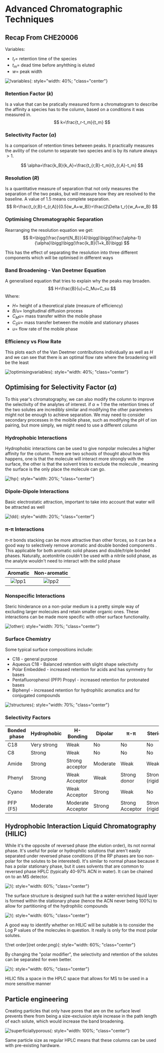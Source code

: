 #  Advanced Chromatographic Techniques

## Recap From CHE20006

Variables:

* $t_r=$ retention time of the species
* $t_m=$ dead time before anyhthing is eluted
* $w=$ peak width

![!variables](variables.png){: style="width: 40%; "class="center"}

### Retention Factor ($k$)

Is a value that can be pratically measured form a chromatogram to describe the affinity a species has to the column, based on a conditions it was measured in.
$$
k=\frac{t_r-t_m}{t_m}
$$

### Selectivity Factor ($\alpha$)

Is a comparison of retention times between peaks. It practically measures the avility of the column to separate two species and is by its nature always $>1$.


$$
\alpha=\frac{k_B}{k_A}=\frac{t_{r,B}-t_m}{t_{r,A}-t_m}
$$

### Resolution ($R$)

Is a quantitative measure of separation that not only measures the separation of the two peaks, but will measure how they are resolved to the baseline. A value of 1.5 means complete separation.
$$
R=\frac{t_{r,B}-t_{r,A}}{0.5(w_A+w_B)}=\frac{2\Delta t_r}{w_A+w_B}
$$

### Optimising Chromatographic Separation

Rearranging the resolution equation we get:
$$
R=\bigg(\frac{\sqrt{N_B}}{4}\bigg)\bigg(\frac{\alpha-1}{\alpha}\bigg)\bigg(\frac{k_B}{1+k_B}\bigg)
$$

This has the effect of separating the resolution into three different components which will be optimised in different ways

### Band Broadening - Van Deetmer Equation

A generalised equation that tries to explain why the peaks may broaden.
$$
H=\frac{B}{u}+C_Mu+C_su
$$
Where:

* $H=$ height of a theoretical plate (measure of efficiency)
* $B/u=$ longitudinal diffusion process
* $C_Mu=$ mass transfer within the mobile phase
* $C_Su=$ mass transfer between the mobile and stationary phases
* $u=$ flow rate of the mobile phase

### Efficiency vs Flow Rate

This plots each of the Van Deetmer contributions individually as well as $H$ and we can see that there is an optimal flow rate where the broadening will be the least 

![!optimisingvariables](optimisingvariables.png){: style="width: 40%; "class="center"}



## Optimising for Selectivity Factor ($\alpha$)

To this year's chromatography, we can also modify the column to improve the selectivity of the analytes of interest. if $\alpha\approx1$ the the retention times of the two solutes are incredibly similar and modifying the other parameters might not be enough to achieve separation. We may need to consider secondary processes in the moibile phase, such as modifying the pH of ion pairing, but more simply, we might need to use a different column

### Hydrophobic Interactions

Hydrophobic interactions can be used to give nonpolar molecules a higher affinity for the column. There are two schools of thought about how this happens, one is that the molecule will interact more strongly with the surface, the other is that the solvent tries to exclude the molecule , meaning the surface is the only place the molecule can go.

![!hp](hp.png){: style="width: 20%; "class="center"}

### Dipole-Dipole Interactions

Basic electrostatic attraction, important to take into account that water will be attracted as well

![!dd](dd.png){: style="width: 20%; "class="center"}

### π-π Interactions

$\pi$-$\pi$ bonds stacking can be more attractive than other forces, so it can be a good way to selectively remove aromatic and double bonded components . This applicable for both aromatic solid phases and double/triple bonded phases. Naturally, acetonitrile couldn't be used with a nitrile solid phase, as the analyte wouldn't need to interact with the solid phase 

|     Aromatic     |   Non-aromatic   |
| :--------------: | :--------------: |
| ![!pp1](pp1.png) | ![!pp2](pp2.png) |



### Nonspecific Interactions

Steric hinderance on a non-polar medium is a pretty simple way of excluding larger molecules and retain smaller organic ones. These interactions can be made more specific with other surface functionality.

![!other](other.png){: style="width: 70%; "class="center"}

### Surface Chemistry

Some typical surface compositions include:

* C18 - general purpose
* Aqueous C18 - Balanced retention with slight shape selectivity
* Polar Embedded - increased retention for acids and has symmetry for bases
* Pentafluorophenol (PFP) Propyl - increased retention for protonated bases
* Biphenyl - increased retention for hydrophilic aromatics and for conjugated compounds

![!structures](structures.png){: style="width: 70%; "class="center"}

### Selectivity Factors

| Bonded phase | Hydrophobic | H-Bonding         | Dipolar  | π-π             | Steric         | Ion Exchange |
| ------------ | ----------- | ----------------- | -------- | --------------- | -------------- | ------------ |
| C18          | Very strong | Weak              | No       | No              | No             | Weak         |
| C8           | Strong      | Weak              | No       | No              | No             | Weak         |
| Amide        | Strong      | Strong acceptor   | Moderate | Weak            | Weak           | Very weak    |
| Phenyl       | Strong      | Weak Acceptor     | Weak     | Strong donor    | Strong (rigid) | Weak         |
| Cyano        | Moderate    | Weak Acceptor     | Strong   | Weak            | No             | Weak         |
| PFP (F5)     | Moderate    | Moderate Acceptor | Strong   | Strong Acceptor | Strong (rigid) | Strong       |

## Hydrophobic Interaction Liquid Chromatography (HILIC)

While it's the opposite of reversed phase (the elution order), its not normal phase. It's useful for polar or hydrophilic solutions that aren't easily separated under reversed phase conditions (if the RP phases are too non-polar for the solutes to be interested). It's similar to normal phase because it has a polar stationary phase, but it uses solvents that are common to reversed phase HPLC (typically 40-97% ACN in water). It can be chained on to an MS detector.

![!](https://www.researchgate.net/profile/Patrik_Appelblad/publication/268326971/figure/fig1/AS:295518602317849@1447468533855/The-HILIC-partitioning-process-on-the-bonded-zwitterionic-ZIC-R-HILIC-stationary-phase_W640.jpg){: style="width: 60%; "class="center"}

The surface structure is designed such hat the a water-enriched liquid layer is formed within the stationary phase (hence the ACN never being 100%) to allow for partitioning of the hydrophilic compounds

![!](https://www.sielc.com/wp-content/uploads/2015/11/HILIC.gif){: style="width: 60%; "class="center"}

A good way to identify whether on HILIC will be suitable is to consider the Log P values of the molecules in question. It really is only for the most polar solutes.

![!ret order](ret order.png){: style="width: 60%; "class="center"}

By changing the "polar modifier", the selectivity and retention of the solutes can be separated for even better.

![!](https://www.researchgate.net/profile/Getu_Kahsay3/publication/236919433/figure/fig6/AS:667221357514759@1536089376746/HILIC-as-a-complement-to-normal-phase-and-reversed-phase-LC-separations_W640.jpg){: style="width: 60%; "class="center"}

HILIC fills a space in the HPLC space that allows for MS to be used in a more sensitive manner

## Particle engineering

Creating particles that only have pores that are on the surface level prevents there from being a size-exclusion style increase in the path length of each solute, which would increase the band broadening. 

![!superficiallyporous](superficiallyporous.png){: style="width: 100%; "class="center"}

Same particle size as regular HPLC means that these columns can be used with pre-existing hardware.